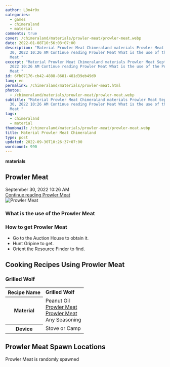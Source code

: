 ```yaml
---
author: L3n4r0x
categories:
  - games
  - chimeraland
  - material
comments: true
cover: /chimeraland/materials/prowler-meat/prowler-meat.webp
date: 2022-01-08T10:56:03+07:00
description: "Material Prowler Meat Chimeraland materials Prowler Meat September
  30, 2022 10:26 AM Continue reading Prowler Meat What is the use of the Prowler
  Meat "
excerpt: "Material Prowler Meat Chimeraland materials Prowler Meat September 30,
  2022 10:26 AM Continue reading Prowler Meat What is the use of the Prowler
  Meat "
id: 6fb07176-cb42-4888-8681-481d39eb49d0
lang: en
permalink: /chimeraland/materials/prowler-meat.html
photos:
  - /chimeraland/materials/prowler-meat/prowler-meat.webp
subtitle: "Material Prowler Meat Chimeraland materials Prowler Meat September
  30, 2022 10:26 AM Continue reading Prowler Meat What is the use of the Prowler
  Meat "
tags:
  - chimeraland
  - material
thumbnail: /chimeraland/materials/prowler-meat/prowler-meat.webp
title: Material Prowler Meat Chimeraland
type: post
updated: 2022-09-30T10:26:37+07:00
wordcount: 990
---
```


<link
  rel="stylesheet"
  href="https://rawcdn.githack.com/dimaslanjaka/Web-Manajemen/870a349/css/bootstrap-5-3-0-alpha3-wrapper.css"
/>
<section id="bootstrap-wrapper">
  <div data-bs-theme="dark">
    <div
      class="row g-0 border rounded overflow-hidden flex-md-row mb-4 shadow-sm position-relative bg-dark text-light"
    >
      <div class="col p-4 d-flex flex-column position-static">
        <strong class="d-inline-block mb-2 text-success">materials</strong>
        <h2 class="mb-0">Prowler Meat</h2>
        <div class="mb-1 text-muted">September 30, 2022 10:26 AM</div>
        <a
          href="/chimeraland/materials/prowler-meat.html"
          class="stretched-link d-none text-primary"
          >Continue reading Prowler Meat</a
        >
      </div>
      <div class="col-auto d-none d-md-block d-lg-block">
        <img
          src="https://www.webmanajemen.com/chimeraland/materials/prowler-meat/prowler-meat.webp"
          alt="Prowler Meat"
        />
      </div>
    </div>
    <div class="row">
      <div class="col-lg-6 col-12 mb-2">
        <div class="card">
          <div class="card-body">
            <h3 class="card-title">What is the use of the Prowler Meat</h3>
            <div class="card-text"><ul></ul></div>
          </div>
        </div>
      </div>
      <div class="col-lg-6 col-12 mb-2">
        <div class="card">
          <div class="card-body">
            <h3 class="card-title">How to get Prowler Meat</h3>
            <div class="card-text">
              <ul>
                <li>Go to the Auction House to obtain it.</li>
                <li>Hunt Gripine to get.</li>
                <li>Orient the Resource Finder to find.</li>
              </ul>
            </div>
          </div>
        </div>
      </div>
      <div class="col-12 mb-2">
        <h2 id="cookable">Cooking Recipes Using Prowler Meat</h2>
        <div id="recipe-grilled-wolf">
          <h3 id="item-grilled-wolf">Grilled Wolf</h3>
          <div class="mb-2">
            <table class="table">
              <tr>
                <th>Recipe Name</th>
                <td><b>Grilled Wolf</b></td>
              </tr>
              <tr>
                <th>Material</th>
                <td>
                  Peanut Oil<br /><a
                    class="text-decoration-none text-primary"
                    href="/chimeraland/materials/prowler-meat.html"
                    >Prowler Meat</a
                  ><br /><a
                    class="text-decoration-none text-primary"
                    href="/chimeraland/materials/prowler-meat.html"
                    >Prowler Meat</a
                  ><br />Any Seasoning
                </td>
              </tr>
              <tr>
                <th>Device</th>
                <td>Stove or Camp</td>
              </tr>
            </table>
          </div>
        </div>
      </div>
      <div class="col-12 mb-2">
        <h2>Prowler Meat Spawn Locations</h2>
        <p>Prowler Meat is randomly spawned</p>
      </div>
    </div>
  </div>
</section>